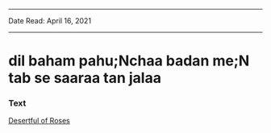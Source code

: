 
---

Date Read: April 16, 2021

---


# dil baham pahu;Nchaa badan me;N tab se saaraa tan jalaa


### Text

[Desertful of Roses](http://www.columbia.edu/itc/mealac/pritchett/00garden/00c/0015/index_0015.html)

